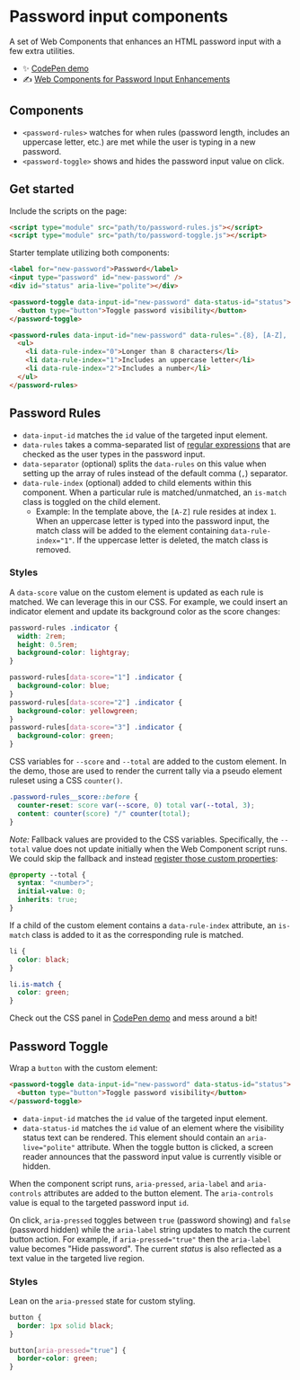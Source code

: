 # Password input components

A set of Web Components that enhances an HTML password input with a few extra utilities.

- ✨ [CodePen demo](https://codepen.io/hexagoncircle/pen/LYKKjmj)
- ✍️ [Web Components for Password Input Enhancements](https://ryanmulligan.dev/blog/password-input-components/)

## Components

- `<password-rules>` watches for when rules (password length, includes an uppercase letter, etc.) are met while the user is typing in a new password.
- `<password-toggle>` shows and hides the password input value on click.

## Get started

Include the scripts on the page:

```html
<script type="module" src="path/to/password-rules.js"></script>
<script type="module" src="path/to/password-toggle.js"></script>
```

Starter template utilizing both components:

```html
<label for="new-password">Password</label>
<input type="password" id="new-password" />
<div id="status" aria-live="polite"></div>

<password-toggle data-input-id="new-password" data-status-id="status">
  <button type="button">Toggle password visibility</button>
</password-toggle>

<password-rules data-input-id="new-password" data-rules=".{8}, [A-Z], .*\d">
  <ul>
    <li data-rule-index="0">Longer than 8 characters</li>
    <li data-rule-index="1">Includes an uppercase letter</li>
    <li data-rule-index="2">Includes a number</li>
  </ul>
</password-rules>
```

## Password Rules

- `data-input-id` matches the `id` value of the targeted input element.
- `data-rules` takes a comma-separated list of [regular expressions](https://developer.mozilla.org/en-US/docs/Web/JavaScript/Guide/Regular_expressions) that are checked as the user types in the password input.
- `data-separator` (optional) splits the `data-rules` on this value when setting up the array of rules instead of the default comma (`,`) separator.
- `data-rule-index` (optional) added to child elements within this component. When a particular rule is matched/unmatched, an `is-match` class is toggled on the child element.
  - Example: In the template above, the `[A-Z]` rule resides at index `1`. When an uppercase letter is typed into the password input, the match class will be added to the element containing `data-rule-index="1"`. If the uppercase letter is deleted, the match class is removed.

### Styles

A `data-score` value on the custom element is updated as each rule is matched. We can leverage this in our CSS. For example, we could insert an indicator element and update its background color as the score changes:

```css
password-rules .indicator {
  width: 2rem;
  height: 0.5rem;
  background-color: lightgray;
}

password-rules[data-score="1"] .indicator {
  background-color: blue;
}
password-rules[data-score="2"] .indicator {
  background-color: yellowgreen;
}
password-rules[data-score="3"] .indicator {
  background-color: green;
}
```

CSS variables for `--score` and `--total` are added to the custom element. In the demo, those are used to render the current tally via a pseudo element ruleset using a CSS `counter()`.

```css
.password-rules__score::before {
  counter-reset: score var(--score, 0) total var(--total, 3);
  content: counter(score) "/" counter(total);
}
```

_Note:_ Fallback values are provided to the CSS variables. Specifically, the `--total` value does not update initially when the Web Component script runs. We could skip the fallback and instead [register those custom properties](https://developer.mozilla.org/en-US/docs/Web/CSS/@property):

```css
@property --total {
  syntax: "<number>";
  initial-value: 0;
  inherits: true;
}
```

If a child of the custom element contains a `data-rule-index` attribute, an `is-match` class is added to it as the corresponding rule is matched.

```css
li {
  color: black;
}

li.is-match {
  color: green;
}
```

Check out the CSS panel in [CodePen demo](https://codepen.io/hexagoncircle/pen/LYKKjmj?editors=0100) and mess around a bit!

## Password Toggle

Wrap a `button` with the custom element:

```html
<password-toggle data-input-id="new-password" data-status-id="status">
  <button type="button">Toggle password visibility</button>
</password-toggle>
```

- `data-input-id` matches the `id` value of the targeted input element.
- `data-status-id` matches the `id` value of an element where the visibility status text can be rendered. This element should contain an `aria-live="polite"` attribute. When the toggle button is clicked, a screen reader announces that the password input value is currently visible or hidden.

When the component script runs, `aria-pressed`, `aria-label` and `aria-controls` attributes are added to the button element. The `aria-controls` value is equal to the targeted password input `id`.

On click, `aria-pressed` toggles between `true` (password showing) and `false` (password hidden) while the `aria-label` string updates to match the current button action. For example, if `aria-pressed="true"` then the `aria-label` value becomes "Hide password". The current _status_ is also reflected as a text value in the targeted live region.

### Styles

Lean on the `aria-pressed` state for custom styling.

```css
button {
  border: 1px solid black;
}

button[aria-pressed="true"] {
  border-color: green;
}
```
